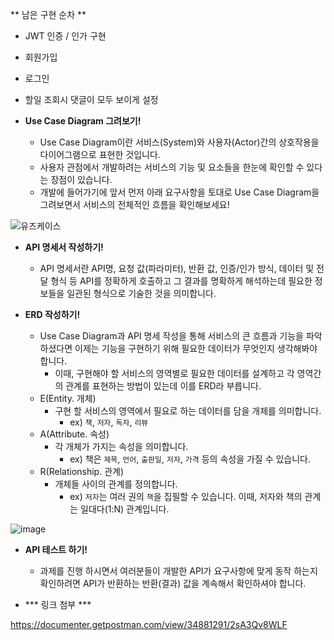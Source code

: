 ** 남은 구현 순차 **
- JWT 인증 / 인가 구현
- 회원가입
- 로그인
- 할일 조회시 댓글이 모두 보이게 설정


- **Use Case Diagram 그려보기!**
    - Use Case Diagram이란 서비스(System)와 사용자(Actor)간의 상호작용을 다이어그램으로 표현한 것입니다.
    - 사용자 관점에서 개발하려는 서비스의 기능 및 요소들을 한눈에 확인할 수 있다는 장점이 있습니다.
    - 개발에 들어가기에 앞서 먼저 아래 요구사항을 토대로 Use Case Diagram을 그려보면서 서비스의 전체적인 흐름을 확인해보세요!
    
![유즈케이스](https://github.com/GaEun1216/Spring_taskmanage/assets/51986588/c0755604-6366-4eb6-b198-03c6c15cacb6)
    
- **API 명세서 작성하기!**
    - API 명세서란 API명, 요청 값(파라미터), 반환 값, 인증/인가 방식, 데이터 및 전달 형식 등 API를 정확하게 호출하고 그 결과를 명확하게 해석하는데 필요한 정보들을 일관된 형식으로 기술한 것을 의미합니다.
    

    
- **ERD 작성하기!**
    

    
    - Use Case Diagram과 API 명세 작성을 통해 서비스의 큰 흐름과 기능을 파악 하셨다면 이제는 기능을 구현하기 위해 필요한 데이터가 무엇인지 생각해봐야합니다.
        - 이때, 구현해야 할 서비스의 영역별로 필요한 데이터를 설계하고 각 영역간의 관계를 표현하는 방법이 있는데 이를 ERD라 부릅니다.
    - E(Entity. 개체)
        - 구현 할 서비스의 영역에서 필요로 하는 데이터를 담을 개체를 의미합니다.
            - ex) `책`, `저자`, `독자`, `리뷰`
    - A(Attribute. 속성)
        - 각 개체가 가지는 속성을 의미합니다.
            - ex) 책은 `제목`, `언어`, `출판일`, `저자`, `가격` 등의 속성을 가질 수 있습니다.
    - R(Relationship. 관계)
        - 개체들 사이의 관계를 정의합니다.
            - ex) `저자`는 여러 권의 `책`을 집필할 수 있습니다. 이때, 저자와 책의 관계는 일대다(1:N) 관계입니다.
    
![image](https://github.com/GaEun1216/Spring_taskmanage/assets/51986588/00de7a80-3295-40ba-b9be-07289c0a37bc)


    
- **API 테스트 하기!**
    - 과제를 진행 하시면서 여러분들이 개발한 API가 요구사항에 맞게 동작 하는지 확인하려면 API가 반환하는 반환(결과) 값을 계속해서 확인하셔야 합니다.



- *** 링크 첨부 ***
 
https://documenter.getpostman.com/view/34881291/2sA3Qv8WLF




